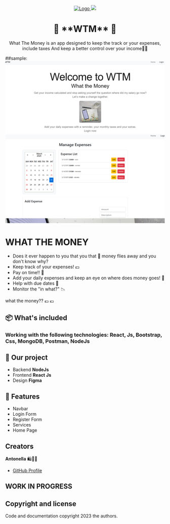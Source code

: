 <p align="center">
  <a href="https://github.com/AntoCLus/WTM">
    <img src="..//WTM/client/src/images/readme.png" alt="Logo" width=72 height=72>
    <img src="../WTM/client/src/images/readme2.png">
  </a>

  <h1 align="center">🌟 **WTM** 🌟</h1>

  <p align="center">
    What The Money is an app designed to keep the track or your expenses, include taxes
    And keep a better control over your income🛒✨
  </p>
</p>

##sample: 
![Sample Image](client/src/images/readme.png)
![Sample image](client/src/images/readme2.png)

# WHAT THE MONEY #
- Does it ever happen to you that you that :money_with_wings: money flies away and you don't know why?
- Keep track of your expenses!  :dollar:
- Pay on time!!  :calendar:
- Add your daily expenses and keep an eye on where does money goes!  :page_with_curl:
- Help with due dates 	 :email:
- Monitor the "in what?" :chart_with_downwards_trend: 

what the money?? 💶 :euro:

## 📦 **What's included**
### Working with the following technologies: **React**, **Js**, **Bootstrap**, **Css**, **MongoDB**, **Postman**, **NodeJs** ###

## 🚀 **Our project**
- Backend **NodeJs**
- Frontend **React Js**
- Design **Figma**

## 🌟 **Features**
- Navbar
- Login Form
- Register Form
- Services
- Home Page

## Creators

**Antonella** 🛍️🌟👜

- [GitHub Profile](https://github.com/AntoCLus)



## WORK IN PROGRESS

## Copyright and license

Code and documentation copyright 2023 the authors.
